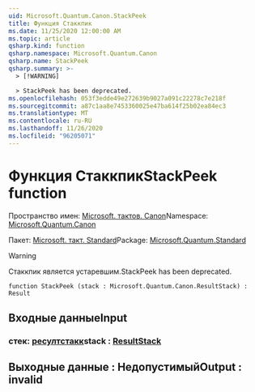 ```yaml
---
uid: Microsoft.Quantum.Canon.StackPeek
title: Функция Стаккпик
ms.date: 11/25/2020 12:00:00 AM
ms.topic: article
qsharp.kind: function
qsharp.namespace: Microsoft.Quantum.Canon
qsharp.name: StackPeek
qsharp.summary: >-
  > [!WARNING]

  > StackPeek has been deprecated.
ms.openlocfilehash: 053f3edde49e272639b9027a091c22278c7e218f
ms.sourcegitcommit: a87c1aa8e7453360025e47ba614f25b02ea84ec3
ms.translationtype: MT
ms.contentlocale: ru-RU
ms.lasthandoff: 11/26/2020
ms.locfileid: "96205071"
---
```

# <a name="stackpeek-function"></a><span data-ttu-id="007f5-102">Функция Стаккпик</span><span class="sxs-lookup"><span data-stu-id="007f5-102">StackPeek function</span></span>

<span data-ttu-id="007f5-103">Пространство имен: [Microsoft. тактов. Canon](xref:Microsoft.Quantum.Canon)</span><span class="sxs-lookup"><span data-stu-id="007f5-103">Namespace: [Microsoft.Quantum.Canon](xref:Microsoft.Quantum.Canon)</span></span>

<span data-ttu-id="007f5-104">Пакет: [Microsoft. такт. Standard](https://nuget.org/packages/Microsoft.Quantum.Standard)</span><span class="sxs-lookup"><span data-stu-id="007f5-104">Package: [Microsoft.Quantum.Standard](https://nuget.org/packages/Microsoft.Quantum.Standard)</span></span>


> [!WARNING]
> <span data-ttu-id="007f5-105">Стаккпик является устаревшим.</span><span class="sxs-lookup"><span data-stu-id="007f5-105">StackPeek has been deprecated.</span></span>



```qsharp
function StackPeek (stack : Microsoft.Quantum.Canon.ResultStack) : Result
```


## <a name="input"></a><span data-ttu-id="007f5-106">Входные данные</span><span class="sxs-lookup"><span data-stu-id="007f5-106">Input</span></span>

### <a name="stack--resultstack"></a><span data-ttu-id="007f5-107">стек: [ресултстакк](xref:Microsoft.Quantum.Canon.ResultStack)</span><span class="sxs-lookup"><span data-stu-id="007f5-107">stack : [ResultStack](xref:Microsoft.Quantum.Canon.ResultStack)</span></span>





## <a name="output--__invalidresult__"></a><span data-ttu-id="007f5-108">Выходные данные __: <Result> Недопустимый__</span><span class="sxs-lookup"><span data-stu-id="007f5-108">Output : __invalid<Result>__</span></span>

